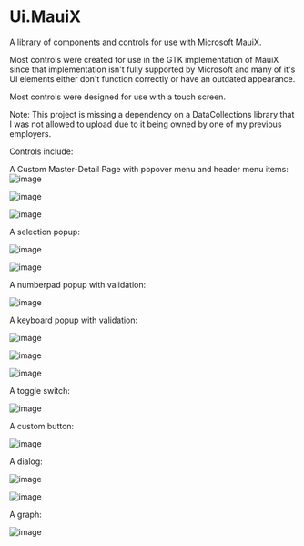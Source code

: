 # Ui.MauiX
A library of components and controls for use with Microsoft MauiX.

Most controls were created for use in the GTK implementation of MauiX since that implementation isn't fully supported by Microsoft and many of it's UI elements either don't function correctly or have an outdated appearance.

Most controls were designed for use with a touch screen.

Note: This project is missing a dependency on a DataCollections library that I was not allowed to upload due to it being owned by one of my previous employers.

Controls include:

A Custom Master-Detail Page with popover menu and header menu items:
![image](https://user-images.githubusercontent.com/61886068/159024729-4d9c3a4b-0998-403c-bbc9-df18ea2571fd.png)

![image](https://user-images.githubusercontent.com/61886068/159024797-83754968-6940-4c88-88eb-f6fa96d90952.png)

![image](https://user-images.githubusercontent.com/61886068/159024848-d5dd898d-3b36-4c72-8b3f-684218ca5254.png)




A selection popup:

![image](https://user-images.githubusercontent.com/61886068/159025012-fa2af57b-0538-463a-96e4-78d8217dd8b5.png)


![image](https://user-images.githubusercontent.com/61886068/159025571-9b5ca290-aa30-4611-ba3c-3fc2971f64c2.png)




A numberpad popup with validation:

![image](https://user-images.githubusercontent.com/61886068/159025176-e8e4b020-afe4-4a6c-9f62-40118365aaa1.png)




A keyboard popup with validation:

![image](https://user-images.githubusercontent.com/61886068/159025262-926cd30e-436d-4eaf-bc2e-383480b61785.png)


![image](https://user-images.githubusercontent.com/61886068/159027242-37f9003e-d383-41b4-afbe-845a0733e473.png)


![image](https://user-images.githubusercontent.com/61886068/159027262-4111c208-b570-4294-bce6-8bab9730aba4.png)


A toggle switch:

![image](https://user-images.githubusercontent.com/61886068/159025790-c0bd915c-175d-4988-8f85-c2294e8090d6.png)




A custom button:

![image](https://user-images.githubusercontent.com/61886068/159025987-9c033e45-5d9f-4b27-8ce1-28cc709aa8ca.png)




A dialog:

![image](https://user-images.githubusercontent.com/61886068/159026596-efa3523a-b33e-40e9-9fc1-3436c50ac122.png)


![image](https://user-images.githubusercontent.com/61886068/159026927-a684b92d-0443-4173-9e2a-bf79d081318b.png)




A graph:

![image](https://user-images.githubusercontent.com/61886068/159027041-8c6cb190-557a-43e9-a22d-da1016f3a4bd.png)
